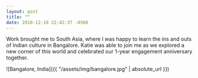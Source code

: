 ```yaml
---
layout: post
title: ""
date: 2018-12-10 22:42:37 -0500
---
```


Work brought me to South Asia, where I was happy to learn the ins and outs of Indian culture in Bangalore. Katie was able to join me as we explored a new corner of this world and celebrated our 1-year engagement anniversary together.

![Bangalore, India]({{ "/assets/img/bangalore.jpg" | absolute_url }})
